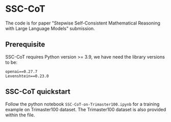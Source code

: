 # SSC-CoT 
The code is for paper "Stepwise Self-Consistent Mathematical Reasoning with Large Language Models" submission. 

## Prerequisite

SSC-CoT requires Python version >= 3.9, we have need the library versions to be:
```
openai==0.27.7
Levenshtein==0.23.0
```

## SSC-CoT quickstart  
Follow the python notebook `SSC-CoT-on-Trimaster100.ipynb` for a training example on Trimaster100 dataset. The Trimaster100 dataset is also provided within the file.

